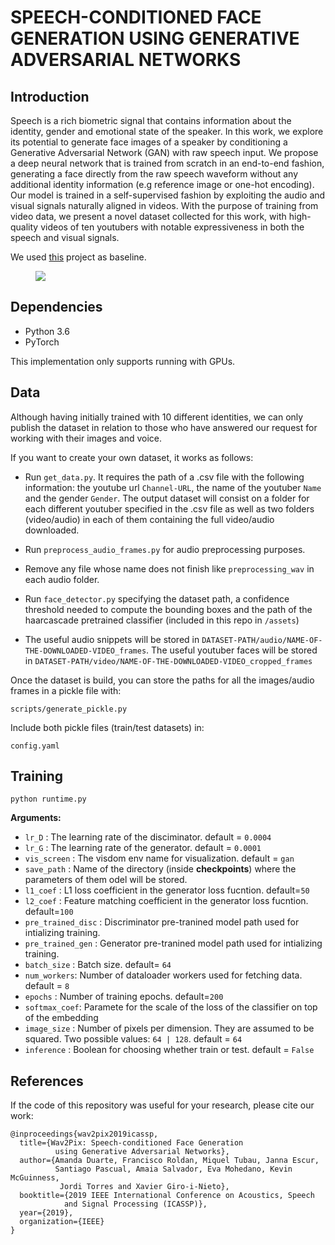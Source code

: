 # SPEECH-CONDITIONED FACE GENERATION USING GENERATIVE ADVERSARIAL NETWORKS

## Introduction

Speech is a rich biometric signal that contains information about the identity, gender and emotional state of the speaker. In this work, we explore its potential to generate face images of a speaker by conditioning a Generative Adversarial Network (GAN) with raw speech input. We propose a deep neural network that is trained from scratch in an end-to-end fashion, generating a face directly from the raw speech waveform without any additional identity information (e.g reference image or one-hot encoding). Our model is trained in a self-supervised fashion by exploiting the audio and visual signals naturally aligned in videos. With the purpose of training from video data, we present a novel dataset collected for this work, with high-quality videos of ten youtubers with notable expressiveness in both the speech and visual signals.

We used [this](https://github.com/franroldans/tfm-franroldan-wav2pix) project as baseline.

<figure><img src='assets/Architecture.png'></figure>

## Dependencies

- Python 3.6
- PyTorch 

This implementation only supports running with GPUs.

## Data

Although having initially trained with 10 different identities, we can only publish the dataset in relation to those who have answered our request for working with their images and voice.  

If you want to create your own dataset, it works as follows:  

- Run `get_data.py`. It requires the path of a .csv file with the following information: the youtube url `Channel-URL`, the name of the youtuber `Name` and the gender `Gender`. The output dataset will consist on a folder for each different youtuber specified in the .csv file as well as two folders (video/audio) in each of them containing the full video/audio downloaded.  

- Run `preprocess_audio_frames.py` for audio preprocessing purposes.

- Remove any file whose name does not finish like `preprocessing_wav` in each audio folder.  

- Run `face_detector.py` specifying the dataset path, a confidence threshold needed to compute the bounding boxes and the path of the haarcascade pretrained classifier (included in this repo in `/assets`)

- The useful audio snippets will be stored in `DATASET-PATH/audio/NAME-OF-THE-DOWNLOADED-VIDEO_frames`. The useful youtuber faces will be stored in `DATASET-PATH/video/NAME-OF-THE-DOWNLOADED-VIDEO_cropped_frames`  

Once the dataset is build, you can store the paths for all the images/audio frames in a pickle file with:

`scripts/generate_pickle.py`

Include both pickle files (train/test datasets) in:

`config.yaml`

## Training

`python runtime.py`

**Arguments:**
- `lr_D` : The learning rate of the disciminator. default = `0.0004`
- `lr_G` : The learning rate of the generator. default = `0.0001`
- `vis_screen` : The visdom env name for visualization. default = `gan`
- `save_path` : Name of the directory (inside **checkpoints**) where the parameters of them odel will be stored.
- `l1_coef` : L1 loss coefficient in the generator loss fucntion. default=`50`
- `l2_coef` : Feature matching coefficient in the generator loss fucntion. default=`100`
- `pre_trained_disc` : Discriminator pre-tranined model path used for intializing training.
- `pre_trained_gen` : Generator pre-tranined model path used for intializing training.
- `batch_size` : Batch size. default= `64`
- `num_workers`: Number of dataloader workers used for fetching data. default = `8`
- `epochs` : Number of training epochs. default=`200`
- `softmax_coef`: Paramete for the scale of the loss of the classifier on top of the embedding
- `image_size` : Number of pixels per dimension. They are assumed to be squared. Two possible values: `64 | 128`. default = `64`
- `inference` : Boolean for choosing whether train or test. default = `False`

## References
If the code of this repository was useful for your research, please cite our work:

```
@inproceedings{wav2pix2019icassp,
  title={Wav2Pix: Speech-conditioned Face Generation 
          using Generative Adversarial Networks},
  author={Amanda Duarte, Francisco Roldan, Miquel Tubau, Janna Escur, 
          Santiago Pascual, Amaia Salvador, Eva Mohedano, Kevin McGuinness, 
           Jordi Torres and Xavier Giro-i-Nieto},
  booktitle={2019 IEEE International Conference on Acoustics, Speech 
            and Signal Processing (ICASSP)},
  year={2019},
  organization={IEEE}
}
```
